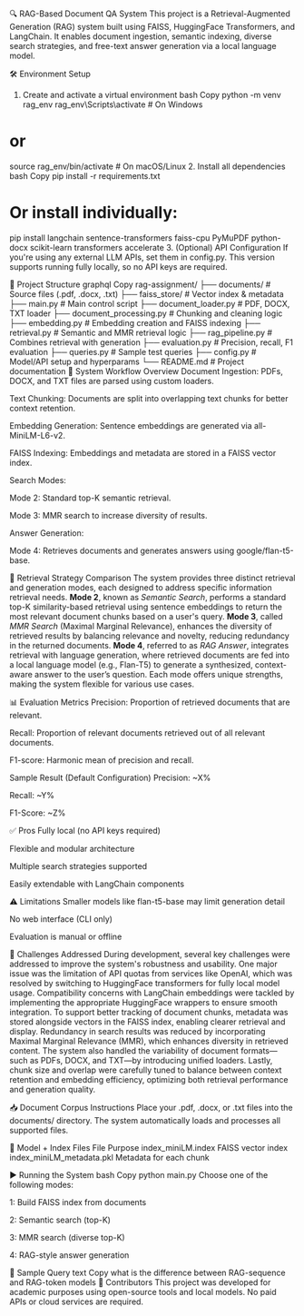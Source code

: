 🔍 RAG-Based Document QA System
This project is a Retrieval-Augmented Generation (RAG) system built using FAISS, HuggingFace Transformers, and LangChain. It enables document ingestion, semantic indexing, diverse search strategies, and free-text answer generation via a local language model.

🛠️ Environment Setup
1. Create and activate a virtual environment
bash
Copy
python -m venv rag_env
rag_env\Scripts\activate  # On Windows
# or
source rag_env/bin/activate  # On macOS/Linux
2. Install all dependencies
bash
Copy
pip install -r requirements.txt

# Or install individually:
pip install langchain sentence-transformers faiss-cpu PyMuPDF python-docx scikit-learn transformers accelerate
3. (Optional) API Configuration
If you're using any external LLM APIs, set them in config.py. This version supports running fully locally, so no API keys are required.

📁 Project Structure
graphql
Copy
rag-assignment/
├── documents/              # Source files (.pdf, .docx, .txt)
├── faiss_store/            # Vector index & metadata
├── main.py                 # Main control script
├── document_loader.py      # PDF, DOCX, TXT loader
├── document_processing.py  # Chunking and cleaning logic
├── embedding.py            # Embedding creation and FAISS indexing
├── retrieval.py            # Semantic and MMR retrieval logic
├── rag_pipeline.py         # Combines retrieval with generation
├── evaluation.py           # Precision, recall, F1 evaluation
├── queries.py              # Sample test queries
├── config.py               # Model/API setup and hyperparams
└── README.md               # Project documentation
🧠 System Workflow Overview
Document Ingestion: PDFs, DOCX, and TXT files are parsed using custom loaders.

Text Chunking: Documents are split into overlapping text chunks for better context retention.

Embedding Generation: Sentence embeddings are generated via all-MiniLM-L6-v2.

FAISS Indexing: Embeddings and metadata are stored in a FAISS vector index.

Search Modes:

Mode 2: Standard top-K semantic retrieval.

Mode 3: MMR search to increase diversity of results.

Answer Generation:

Mode 4: Retrieves documents and generates answers using google/flan-t5-base.

🧪 Retrieval Strategy Comparison
The system provides three distinct retrieval and generation modes, each designed to address specific information retrieval needs. **Mode 2**, known as *Semantic Search*, performs a standard top-K similarity-based retrieval using sentence embeddings to return the most relevant document chunks based on a user's query. **Mode 3**, called *MMR Search* (Maximal Marginal Relevance), enhances the diversity of retrieved results by balancing relevance and novelty, reducing redundancy in the returned documents. **Mode 4**, referred to as *RAG Answer*, integrates retrieval with language generation, where retrieved documents are fed into a local language model (e.g., Flan-T5) to generate a synthesized, context-aware answer to the user’s question. Each mode offers unique strengths, making the system flexible for various use cases.

📊 Evaluation Metrics
Precision: Proportion of retrieved documents that are relevant.

Recall: Proportion of relevant documents retrieved out of all relevant documents.

F1-score: Harmonic mean of precision and recall.

Sample Result (Default Configuration)
Precision: ~X%

Recall: ~Y%

F1-Score: ~Z%

✅ Pros
Fully local (no API keys required)

Flexible and modular architecture

Multiple search strategies supported

Easily extendable with LangChain components

⚠️ Limitations
Smaller models like flan-t5-base may limit generation detail

No web interface (CLI only)

Evaluation is manual or offline

🚧 Challenges Addressed
During development, several key challenges were addressed to improve the system's robustness and usability. One major issue was the limitation of API quotas from services like OpenAI, which was resolved by switching to HuggingFace transformers for fully local model usage. Compatibility concerns with LangChain embeddings were tackled by implementing the appropriate HuggingFace wrappers to ensure smooth integration. To support better tracking of document chunks, metadata was stored alongside vectors in the FAISS index, enabling clearer retrieval and display. Redundancy in search results was reduced by incorporating Maximal Marginal Relevance (MMR), which enhances diversity in retrieved content. The system also handled the variability of document formats—such as PDFs, DOCX, and TXT—by introducing unified loaders. Lastly, chunk size and overlap were carefully tuned to balance between context retention and embedding efficiency, optimizing both retrieval performance and generation quality.

📥 Document Corpus Instructions
Place your .pdf, .docx, or .txt files into the documents/ directory. The system automatically loads and processes all supported files.

💽 Model + Index Files
File	Purpose
index_miniLM.index	FAISS vector index
index_miniLM_metadata.pkl	Metadata for each chunk

▶️ Running the System
bash
Copy
python main.py
Choose one of the following modes:

1: Build FAISS index from documents

2: Semantic search (top-K)

3: MMR search (diverse top-K)

4: RAG-style answer generation

📌 Sample Query
text
Copy
what is the difference between RAG-sequence and RAG-token models
🤝 Contributors
This project was developed for academic purposes using open-source tools and local models. No paid APIs or cloud services are required.
